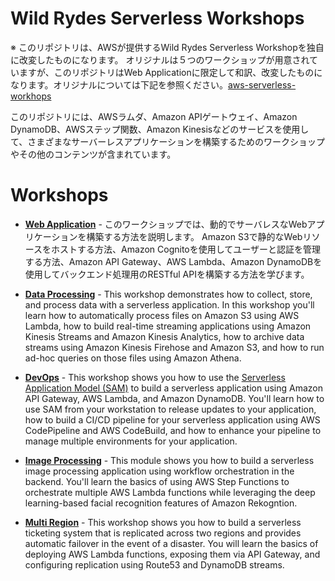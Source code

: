 # Wild Rydes Serverless Workshops

※ このリポジトリは、AWSが提供するWild Rydes Serverless Workshopを独自に改変したものになります。
オリジナルは５つのワークショップが用意されていますが、このリポジトリはWeb Applicationに限定して和訳、改変したものになります。オリジナルについては下記を参照ください。[aws-serverless-workhops](https://github.com/aws-samples/aws-serverless-workshops)

このリポジトリには、AWSラムダ、Amazon APIゲートウェイ、Amazon DynamoDB、AWSステップ関数、Amazon Kinesisなどのサービスを使用して、さまざまなサーバーレスアプリケーションを構築するためのワークショップやその他のコンテンツが含まれています。

# Workshops

- [**Web Application**](WebApplication) - このワークショップでは、動的でサーバレスなWebアプリケーションを構築する方法を説明します。 Amazon S3で静的なWebリソースをホストする方法、Amazon Cognitoを使用してユーザーと認証を管理する方法、Amazon API Gateway、AWS Lambda、Amazon DynamoDBを使用してバックエンド処理用のRESTful APIを構築する方法を学びます。

- [**Data Processing**](https://github.com/aws-samples/aws-serverless-workshops/tree/master/DataProcessing) - This workshop demonstrates how to collect, store, and process data with a serverless application. In this workshop you'll learn how to automatically process files on Amazon S3 using AWS Lambda, how to build real-time streaming applications using Amazon Kinesis Streams and Amazon Kinesis Analytics, how to archive data streams using Amazon Kinesis Firehose and Amazon S3, and how to run ad-hoc queries on those files using Amazon Athena.

- [**DevOps**](https://github.com/aws-samples/aws-serverless-workshops/tree/master/DevOps) - This workshop shows you how to use the [Serverless Application Model (SAM)](https://github.com/awslabs/serverless-application-model) to build a serverless application using Amazon API Gateway, AWS Lambda, and Amazon DynamoDB. You'll learn how to use SAM from your workstation to release updates to your application, how to build a CI/CD pipeline for your serverless application using AWS CodePipeline and AWS CodeBuild, and how to enhance your pipeline to manage multiple environments for your application.

- [**Image Processing**](https://github.com/aws-samples/aws-serverless-workshops/tree/master/ImageProcessing) - This module shows you how to build a serverless image processing application using workflow orchestration in the backend. You'll learn the basics of using AWS Step Functions to orchestrate multiple AWS Lambda functions while leveraging the deep learning-based facial recognition features of Amazon Rekogntion.

- [**Multi Region**](https://github.com/aws-samples/aws-serverless-workshops/tree/master/MultiRegion) - This workshop shows you how to build a serverless ticketing system that is replicated across two regions and provides automatic failover in the event of a disaster. You will learn the basics of deploying AWS Lambda functions, exposing them via API Gateway, and configuring replication using Route53 and DynamoDB streams.
